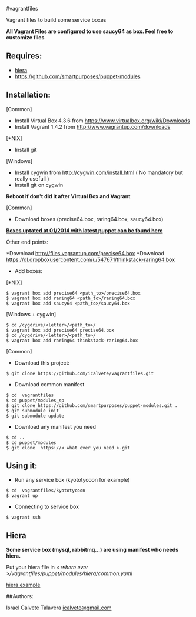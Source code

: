 #vagrantfiles

Vagrant files to build some service boxes

**All Vagrant Files are configured to use saucy64 as box. Feel free to customize files**

## Requires:

* [hiera](http://docs.puppetlabs.com/hiera/1/index.html)
* https://github.com/smartpurposes/puppet-modules

## Installation:

[Common]

* Install Virtual Box  4.3.6 from https://www.virtualbox.org/wiki/Downloads
* Install Vagrant 1.4.2 from http://www.vagrantup.com/downloads

[\*NIX]

* Install git

[Windows]

* Install cygwin from http://cygwin.com/install.html ( No mandatory  but really usefull )
* Install git on cygwin

**Reboot if don't did it after Virtual Box and Vagrant**

[Common]

* Download boxes (precise64.box, raring64.box,  saucy64.box)

**[Boxes uptated at 01/2014 with latest puppet can be found here](https://drive.google.com/folderview?id=0B7WTTQeWTJErRGFUUlUzaW9OSW8&usp=sharing)**

Other end points:

  *Download http://files.vagrantup.com/precise64.box
  *Download https://dl.dropboxusercontent.com/u/547671/thinkstack-raring64.box

* Add boxes:

[\*NIX]


```
$ vagrant box add precise64 <path_to>/precise64.box
$ vagrant box add raring64 <path_to>/raring64.box
$ vagrant box add saucy64 <path_to>/saucy64.box
```


[Windows + cygwin]

```
$ cd /cygdrive/<letter>/<path_to>/
$ vagrant box add precise64 precise64.box
$ cd /cygdrive/<letter>/<path_to>/
$ vagrant box add raring64 thinkstack-raring64.box
```


[Common]

* Download this project:

 ```
$ git clone https://github.com/icalvete/vagrantfiles.git 
 ```


* Download common manifest

 ```
$ cd  vagrantfiles
$ cd puppet/modules_sp
$ git clone https://github.com/smartpurposes/puppet-modules.git .
$ git submodule init
$ git submodule update
 ```

* Download any manifest you need

 ```
$ cd ..
$ cd puppet/modules
$ git clone  https://< what ever you need >.git
 ```

## Using it:

* Run any service box  (kyototycoon for example)


 ```
$ cd  vagrantfiles/kyototycoon
$ vagrant up
 ```

* Connecting to service box

 ```
$ vagrant ssh
 ```

## Hiera

**Some service box (mysql, rabbitmq...) are using manifest who needs hiera.**

Put your hiera file in _< where ever >/vagrantfiles/puppet/modules/hiera/common.yaml_

[hiera example](https://github.com/icalvete/vagrantfiles/blob/master/hiera/common.yaml)


##Authors:

Israel Calvete Talavera <icalvete@gmail.com>

